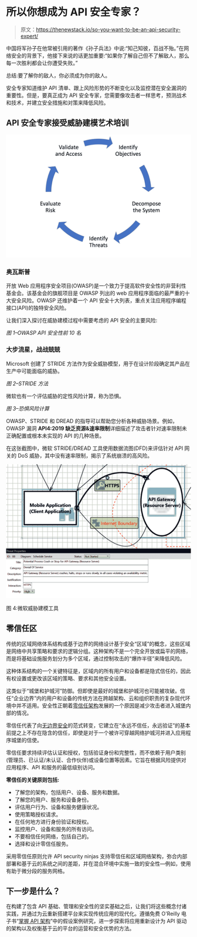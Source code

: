 # 所以你想成为 API 安全专家？

> 原文：<https://thenewstack.io/so-you-want-to-be-an-api-security-expert/>

中国将军孙子在他常被引用的著作《孙子兵法》中说:“知己知彼，百战不殆。”在网络安全的背景下，他接下来说的话更加重要:“如果你了解自己但不了解敌人，那么每一次胜利都会让你遭受失败。”

总结:要了解你的敌人，你必须成为你的敌人。

安全专家知道维护 API 清单、跟上风险形势的不断变化以及监控潜在安全漏洞的重要性。但是，要真正成为 API 安全专家，您需要像攻击者一样思考，预测战术和技术，并建立安全措施和对策来降低风险。

## **API 安全专家接受威胁建模艺术培训**

![](img/580c3d02e294c599bb4f9d17faa9618b.png)

### 奥瓦斯普

开放 Web 应用程序安全项目(OWASP)是一个致力于提高软件安全性的非营利性基金会。该基金会的旗舰项目是 OWASP 列出的 web 应用程序面临的最严重的十大安全风险。OWASP 还维护着一个 API 安全十大列表，重点关注应用程序编程接口(API)的独特安全风险。

让我们深入探讨在威胁建模过程中需要考虑的 API 安全的主要风险:

*图 1–OWASP API 安全性前 10 名*

### **大步流星，战战兢兢**

Microsoft 创建了 STRIDE 方法作为安全威胁模型，用于在设计阶段确定其产品在生产中可能面临的威胁。

*图 2–STRIDE 方法*

微软也有一个评估威胁的定性风险计算，称为恐惧。

*图 3–恐惧风险计算*

OWASP、STRIDE 和 DREAD 的指导可以帮助您分析各种威胁场景。例如，OWASP 漏洞 **API4:2019 缺乏资源&速率限制**详细描述了攻击者针对速率限制未正确配置或根本未实现的 API 的几种场景。

在这张截图中，微软 STRIDE/DREAD 工具使用数据流图(DFD)来评估针对 API 网关的 DoS 威胁，其中没有速率限制，揭示了系统崩溃的高风险。

![](img/2216f7e7937c8151925950ce5f09dfef.png)

图 4:微软威胁建模工具

## **零信任区**

传统的区域网络体系结构或基于边界的网络设计基于安全“区域”的概念，这些区域是网络中共享策略和要求的逻辑分组。这种架构不是一个完全开放或扁平的网络，而是将基础设施服务划分为多个区域，通过控制攻击的“爆炸半径”来降低风险。

这种体系结构的一个关键特征是，区域内的所有用户和设备都是隐式信任的，因此有权设置或更改该区域的策略、要求和其他安全设置。

这类似于“城堡和护城河”防御。但即使是最好的城堡和护城河也可能被攻破。信任“企业边界”内的用户和设备的传统方法在跨越架构、云和组织职责的复杂现代环境中并不适用。安全性正朝着[零信任架构](https://thenewstack.io/what-is-zero-trust-security/)发展的一个原因是减少攻击者进入城堡内部的情况。

零信任代表了向[无边界安全](https://thenewstack.io/zero-trust-adoption-4-steps-to-implementation-success-2/)的范式转变，它建立在“永远不信任，永远验证”的基本前提之上不存在隐含的信任，即使是对于一个被许可穿越网络护城河并进入应用程序城堡的信使。

零信任要求持续评估认证和授权，包括验证身份和完整性，而不依赖于用户类别(管理员、已认证/未认证、合作伙伴)或设备位置等因素。它旨在根据风险提供对应用程序、API 和服务的最低级别访问。

**零信任的关键原则包括:**

*   了解您的架构，包括用户、设备、服务和数据。
*   了解您的用户、服务和设备身份。
*   评估用户行为、设备和服务健康状况。
*   使用策略授权请求。
*   在任何地方进行身份验证和授权。
*   监控用户、设备和服务的所有访问。
*   不要相信任何网络，包括自己的。
*   选择和设计零信任服务。

采用零信任原则允许 API security ninjas 支持零信任和区域网络架构，弥合内部部署和基于云的系统之间的差距，并在混合环境中实施一致的安全性—例如，使用有助于微分段的服务网格。

## 下一步是什么？

在构建了包含 API 基础、管理和安全性的坚实基础之后，让我们将这些概念付诸实践，并通过为云重新搭建平台来实现传统应用的现代化。遵循免费 O'Reilly 电子书“[掌握 API 架构](https://www.nginx.com/resources/library/mastering-api-architecture/)”中的假设案例研究，进一步探索将应用重新设计为 API 驱动的架构以及权衡基于云的平台的运营和安全优势的方法。

<svg xmlns:xlink="http://www.w3.org/1999/xlink" viewBox="0 0 68 31" version="1.1"><title>Group</title> <desc>Created with Sketch.</desc></svg>